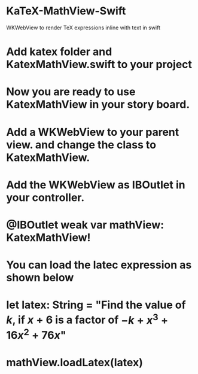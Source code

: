 # KaTeX-MathView-Swift
WKWebView to render TeX expressions inline with text in swift


# Add katex folder and KatexMathView.swift to your project
# Now you are ready to use KatexMathView in your story board. 
# Add a WKWebView to your parent view. and change the class to KatexMathView. 
# Add the WKWebView as IBOutlet in your controller. 

# @IBOutlet weak var mathView: KatexMathView!


# You can load the latec expression as shown below

# let latex: String = "Find the value of $k$, if $x + 6$ is a factor of $- k + x^{3} + 16 x^{2} + 76 x$"
# mathView.loadLatex(latex)
